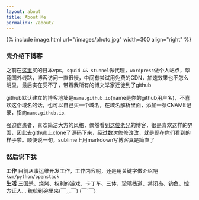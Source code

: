 ```yaml
---
layout: about
title: About Me
permalink: /about/
---
```


{% include image.html url="/images/photo.jpg" width=300 align="right" %}

### 先介绍下博客
之前在[这里](http://www.vultr.com/?ref=6952239-3B)买的日本vps，`squid && stunnel`做代理，`wordpress`做个人站点，毕竟国外线路，博客访问一直很慢，中间有尝试用免费的CDN，加速效果也不怎么明显，最后实在受不了，带着我所有的博文举家迁徙到了github  

github默认建立的博客地址是`name.github.io`(name是你的github用户名)，不喜欢这个域名的话，也可以自己买一个域名，在域名解析里面，添加一条CNAME记录，指向`name.github.io`.

强迫症患者，喜欢简洁大方的风格，偶然看到[这位老兄](http://svmiller.com/)的博客，很是喜欢这样的界面，因此去github上clone了源码下来，经过数次修修改改，就是现在你们看到的样子啦。顺便说一句，sublime上用markdown写博客真是简直了

### 然后说下我  
**工作**
目前从事运维开发工作，工作内容呢，还是用关键字做介绍吧 `kvm/python/openstack`    
**生活**
三国杀、烧烤、权利的游戏、卡丁车、三体、玻璃栈道、禁闭岛、钓鱼、控方证人... 统统到碗里来(￣﹏￣) (￣ˇ￣) 
